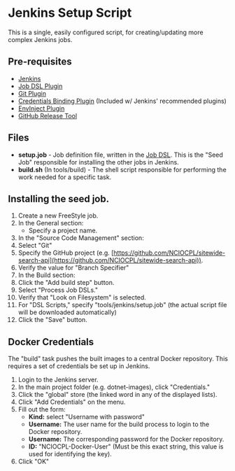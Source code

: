 # Jenkins Setup Script
This is a single, easily configured script, for creating/updating more complex Jenkins jobs.

## Pre-requisites
* [Jenkins](https://jenkins.io/)
* [Job DSL Plugin](https://wiki.jenkins-ci.org/display/JENKINS/Job+DSL+Plugin)
* [Git Plugin](https://wiki.jenkins-ci.org/display/JENKINS/Git+Plugin)
* [Credentials Binding Plugin](https://wiki.jenkins-ci.org/display/JENKINS/Credentials+Binding+Plugin) (Included w/ Jenkins'
    recommended plugins)
* [EnvInject Plugin](https://wiki.jenkins-ci.org/display/JENKINS/EnvInject+Plugin)
* [GitHub Release Tool](https://github.com/aktau/github-release/)

## Files
* **setup.job** - Job definition file, written in the [Job DSL](https://wiki.jenkins-ci.org/display/JENKINS/Job+DSL+Plugin).
    This is the "Seed Job" responsible for installing the other jobs in Jenkins.
* **build.sh** (In tools/build) - The shell script responsible for performing the work needed for a specific task.

## Installing the seed job.
1. Create a new FreeStyle job.
2. In the General section:
    * Specify a project name.
3. In the "Source Code Management" section:
  1. Select "Git"
  2. Specify the GitHub project (e.g. [https://github.com/NCIOCPL/sitewide-search-api](https://github.com/NCIOCPL/sitewide-search-api)).
  3. Verify the value for "Branch Specifier"
3. In the Build section:
  1. Click the "Add build step" button.
  2. Select "Process Job DSLs."
  3. Verify that "Look on Filesystem" is selected.
  4. For "DSL Scripts," specify "tools/jenkins/setup.job" (the actual script file will be downloaded automatically)
4. Click the "Save" button.

## Docker Credentials
The "build" task pushes the built images to a central Docker repository. This requires a set of credentials be set up in Jenkins.

1. Login to the Jenkins server.
2. In the main project folder (e.g. dotnet-images), click "Credentials."
3. Click the "global" store (the linked word in any of the displayed lists).
4. Click "Add Credentials" on the menu.
5. Fill out the form:
    * **Kind:** select "Username with password"
    * **Username:** The user name for the build process to login to the Docker repository.
    * **Username:** The corresponding password for the Docker repository.
    * **ID:** "NCIOCPL-Docker-User" (Must be this exact string, this value is used for identifying the key).
6. Click "OK"
